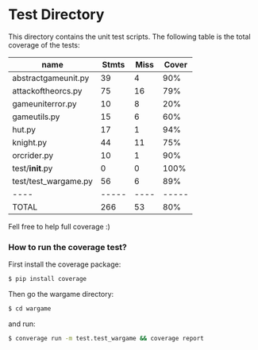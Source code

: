 # Test Directory

This directory contains the unit test scripts. The following table is the total coverage of the tests:

| name | Stmts | Miss | Cover | 
| ---- | ----- | ---- | ----- | 
| abstractgameunit.py  | 39 | 4 | 90% | 
| attackoftheorcs.py | 75 | 16 | 79% | 
| gameuniterror.py | 10 | 8 | 20% | 
| gameutils.py | 15 | 6 | 60% | 
| hut.py | 17 | 1 | 94% | 
| knight.py | 44 | 11 | 75% | 
| orcrider.py | 10 | 1 | 90% | 
| test/__init__.py | 0 | 0 | 100% | 
| test/test_wargame.py |  56 | 6 | 89% | 
| ---- | ----- | ---- | ----- |
| TOTAL | 266 | 53 | 80% | 

Fell free to help full coverage :)

### How to run the coverage test?

First install the coverage package:

```sh
$ pip install coverage
```
Then go the wargame directory:

```sh
$ cd wargame
```
and run:

```sh
$ converage run -m test.test_wargame && coverage report
```
